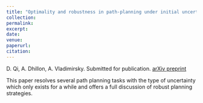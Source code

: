 ```yaml
---
title: "Optimality and robustness in path-planning under initial uncertainty"
collection:
permalink:
excerpt:
date:
venue:
paperurl:
citation:
---
```

D. Qi, A. Dhillon, A. Vladimirsky. Submitted for publication. [arXiv preprint](https://arxiv.org/abs/2106.11405)

This paper resolves several path planning tasks with the type of uncertainty which only exists for a while and offers a full discussion of robust planning strategies.
